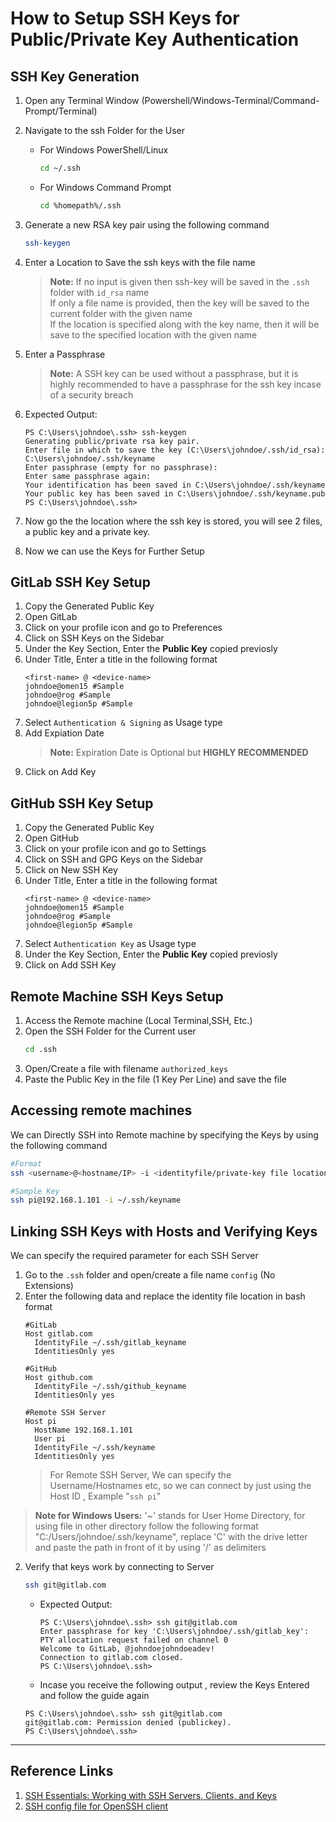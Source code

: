 # How to Setup SSH Keys for Public/Private Key Authentication

## SSH Key Generation
1. Open any Terminal Window (Powershell/Windows-Terminal/Command-Prompt/Terminal)
2. Navigate to the ssh Folder for the User
    - For Windows PowerShell/Linux
        ```bash
        cd ~/.ssh
        ```
    - For Windows Command Prompt
        ```bash
        cd %homepath%/.ssh
        ```
3. Generate a new RSA key pair using the following command
    ```bash
    ssh-keygen
    ```

4. Enter a Location to Save the ssh keys with the file name
    > **Note:** If no input is given then ssh-key will be saved in the `.ssh` folder with `id_rsa` name <br> 
    If only a file name is provided, then the key will be saved to the current folder with the given name <br>
    If the location is specified along with the key name, then it will be save to the specified location with the given name

5. Enter a Passphrase

    > **Note:** A SSH key can be used without a passphrase, but it is highly recommended to have a passphrase for the ssh key incase of a security breach

6. Expected Output:

    ```text
    PS C:\Users\johndoe\.ssh> ssh-keygen
    Generating public/private rsa key pair.
    Enter file in which to save the key (C:\Users\johndoe/.ssh/id_rsa): C:\Users\johndoe/.ssh/keyname
    Enter passphrase (empty for no passphrase):
    Enter same passphrase again:
    Your identification has been saved in C:\Users\johndoe/.ssh/keyname
    Your public key has been saved in C:\Users\johndoe/.ssh/keyname.pub
    PS C:\Users\johndoe\.ssh>
    ```

7. Now go the the location where the ssh key is stored, you will see 2 files, a public key and a private key.

8. Now we can use the Keys for Further Setup

## GitLab SSH Key Setup

1. Copy the Generated Public Key
2. Open GitLab
3. Click on your profile icon and go to Preferences
4. Click on SSH Keys on the Sidebar
5. Under the Key Section, Enter the **Public Key** copied previosly
6. Under Title, Enter a title in the following format
    ```
    <first-name> @ <device-name>
    johndoe@omen15 #Sample
    johndoe@rog #Sample
    johndoe@legion5p #Sample
    ```
7. Select `Authentication & Signing` as Usage type
8. Add Expiation Date
    > **Note:** Expiration Date is Optional but **HIGHLY RECOMMENDED**
9. Click on Add Key

## GitHub SSH Key Setup
1. Copy the Generated Public Key
2. Open GitHub
3. Click on your profile icon and go to Settings
4. Click on SSH and GPG Keys on the Sidebar
5. Click on New SSH Key
6. Under Title, Enter a title in the following format
    ```
    <first-name> @ <device-name>
    johndoe@omen15 #Sample
    johndoe@rog #Sample
    johndoe@legion5p #Sample
    ```
7. Select `Authentication Key` as Usage type
7. Under the Key Section, Enter the **Public Key** copied previosly
9. Click on Add SSH Key

## Remote Machine SSH Keys Setup
1. Access the Remote machine (Local Terminal,SSH, Etc.)
2. Open the SSH Folder for the Current user
    ```bash
    cd .ssh
    ```
3. Open/Create a file with filename `authorized_keys`
4. Paste the Public Key in the file (1 Key Per Line) and save the file

## Accessing remote machines
We can Directly SSH into Remote machine by specifying the Keys by using the following command

```bash
#Format
ssh <username>@<hostname/IP> -i <identityfile/private-key file location>

#Sample Key
ssh pi@192.168.1.101 -i ~/.ssh/keyname 
```

## Linking SSH Keys with Hosts and Verifying Keys
We can specify the required parameter for each SSH Server
1. Go to the `.ssh` folder and open/create a file name `config` (No Extensions)
2. Enter the following data and replace the identity file location in bash format
    ```text
    #GitLab
    Host gitlab.com
      IdentityFile ~/.ssh/gitlab_keyname
      IdentitiesOnly yes

    #GitHub
    Host github.com
      IdentityFile ~/.ssh/github_keyname
      IdentitiesOnly yes

    #Remote SSH Server
    Host pi
      HostName 192.168.1.101
      User pi
      IdentityFile ~/.ssh/keyname
      IdentitiesOnly yes
    ```
    > For Remote SSH Server, We can specify the Username/Hostnames etc, so we can connect by just using the Host ID , Example "`ssh pi`"


> **Note for Windows Users:** '~' stands for User Home Directory, for using file in other directory follow the following format "C:/Users/johndoe/.ssh/keyname", replace 'C' with the drive letter and paste the path in front of it by using '/' as delimiters

2. Verify that keys work by connecting to Server
    ```bash
    ssh git@gitlab.com
    ```

    - Expected Output:
        ```text
        PS C:\Users\johndoe\.ssh> ssh git@gitlab.com
        Enter passphrase for key 'C:\Users\johndoe/.ssh/gitlab_key':
        PTY allocation request failed on channel 0
        Welcome to GitLab, @johndoejohndoeadev!
        Connection to gitlab.com closed.
        PS C:\Users\johndoe\.ssh>
        ```
    - Incase you receive the following output , review the Keys Entered and follow the guide again
    ```text
    PS C:\Users\johndoe\.ssh> ssh git@gitlab.com
    git@gitlab.com: Permission denied (publickey).
    PS C:\Users\johndoe\.ssh>
    ```

---

## Reference Links
1. [SSH Essentials: Working with SSH Servers, Clients, and Keys](https://www.digitalocean.com/community/tutorials/ssh-essentials-working-with-ssh-servers-clients-and-keys#removing-or-changing-the-passphrase-on-a-private-key)
2. [SSH config file for OpenSSH client](https://www.ssh.com/academy/ssh/config)